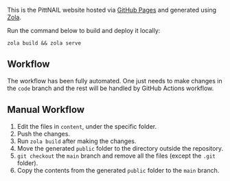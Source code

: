 This is the PittNAIL website hosted via [GitHub Pages](https://pages.github.com/) and generated
using [Zola](https://www.getzola.org/).

Run the command below to build and deploy it locally:

```console
zola build && zola serve
```

## Workflow

The workflow has been fully automated. One just needs to make changes in the `code` branch and the
rest will be handled by GitHub Actions workflow.

## Manual Workflow

1. Edit the files in `content`, under the specific folder.
2. Push the changes.
3. Run `zola build` after making the changes.
4. Move the generated `public` folder to the directory outside the repository.
5. `git checkout` the `main` branch and remove all the files (except the `.git` folder).
6. Copy the contents from the generated `public` folder to the `main` branch.
